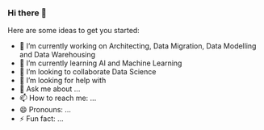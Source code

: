 ### Hi there 👋


Here are some ideas to get you started:

- 🔭 I’m currently working on Architecting, Data Migration, Data Modelling and Data Warehousing
- 🌱 I’m currently learning AI and Machine Learning
- 👯 I’m looking to collaborate Data Science 
- 🤔 I’m looking for help with 
- 💬 Ask me about ...
- 📫 How to reach me: ...
- 😄 Pronouns: ...
- ⚡ Fun fact: ...

